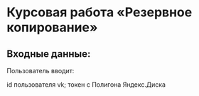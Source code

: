#  Курсовая работа «Резервное копирование»
## Входные данные:
Пользователь вводит:

id пользователя vk;
токен с Полигона Яндекс.Диска
